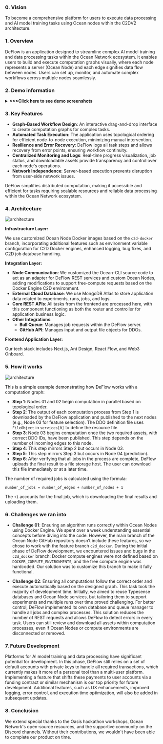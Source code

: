 ### 0. Vision
To become a comprehensive platform for users to execute data processing and AI model training tasks using Ocean nodes within the C2DV2 architecture.

### 1. Overview

DeFlow is an application designed to streamline complex AI model training and data processing tasks within the Ocean Network ecosystem. It enables users to build and execute computation graphs visually, where each node represents a server (Ocean Node) and each edge signifies data flow between nodes. Users can set up, monitor, and automate complex workflows across multiple nodes seamlessly.

### 2. Demo information 


<details>
  <summary>
    <b> >>>Click here to see demo screenshots</b>
  </summary>

| ![](https://deflow.a2n.finance/docs/computation_graph_design.png) | 
|:--:| 
| *Design a computation graph* |

| ![](https://deflow.a2n.finance/docs/experiment_detail.png) | 
|:--:| 
| *Details of an experiment* |

| ![](https://deflow.a2n.finance/docs/run_detail.png) | 
|:--:| 
| *Details of an experiment run* |

 </details>

### 3. Key Features

- **Graph-Based Workflow Design**: An interactive drag-and-drop interface to create computation graphs for complex tasks.
- **Automated Task Execution**: The application uses topological ordering for efficient node-to-node execution, minimizing manual intervention.
- **Resilience and Error Recovery**: DeFlow logs all task steps and allows recovery from error points, ensuring workflow continuity.
- **Centralized Monitoring and Logs**: Real-time progress visualization, job status, and downloadable assets provide transparency and control over each node's operations.
- **Network Independence**: Server-based execution prevents disruption from user-side network issues.

DeFlow simplifies distributed computation, making it accessible and efficient for tasks requiring scalable resources and reliable data processing within the Ocean Network ecosystem.


### 4. Architecture
![architecture](https://deflow.a2n.finance/docs/Architecture.jpg)

**Infrastructure Layer:**

We use customized Ocean Node Docker images based on the `c2d-docker` branch, incorporating additional features such as environment variable configuration for C2D Docker engines, enhanced logging, bug fixes, and C2D job database handling.

**Integration Layer:**

- **Node Communication**: We customized the Ocean-CLI source code to act as an adapter for DeFlow REST services and custom Ocean Nodes, adding modifications to support free-compute requests based on the Docker Engine C2D environment.
- **External Cloud Database**: We use MongoDB Atlas to store application data related to experiments, runs, jobs, and logs.
- **Core REST APIs**: All tasks from the frontend are processed here, with this component functioning as both the router and controller for application business logic.
- **Other Integrations**:  
  - **Bull Queue**: Manages job requests within the DeFlow server.
  - **GitHub API**: Manages input and output file objects for DDOs.

**Frontend Application Layer:**

Our tech stack includes Next.js, Ant Design, React Flow, and Web3 Onboard.
### 5. How it works
![architecture](https://deflow.a2n.finance/docs/How_it_work.jpg)

This is a simple example demonstrating how DeFlow works with a computation graph:

- **Step 1**: Nodes 01 and 02 begin computation in parallel based on topological order.
- **Step 2**: The output of each computation process from Step 1 is downloaded by the DeFlow application and published to the next nodes (e.g., Node 03 for feature selection). The DDO definition file uses `FileObject` in `services[0]` to define the resource file.
- **Step 3**: Node 03 begins computation once the two required assets, with correct DDO IDs, have been published. This step depends on the number of incoming edges to this node.
- **Step 4**: This step mirrors Step 2 but occurs in Node 03.
- **Step 5**: This step mirrors Step 3 but occurs in Node 04 (prediction).
- **Step 6**: After verifying that all jobs in the process are complete, DeFlow uploads the final result to a file storage host. The user can download this file immediately or at a later time.

The number of required jobs is calculated using the formula:

```number_of_jobs = number_of_edges + number_of_nodes + 1```

The `+1` accounts for the final job, which is downloading the final results and uploading them.


### 6. Challenges we ran into
- **Challenge 01**: Ensuring an algorithm runs correctly within Ocean Nodes using Docker Engine. We spent over a week understanding essential concepts before diving into the code. However, the main branch of the Ocean Node GitHub repository doesn’t include these features, so we chose to work with the feature branch `c2d_docker`. During the initial phase of DeFlow development, we encountered issues and bugs in the `c2d_docker` branch: Docker compute engines were not defined based on `DOCKER_COMPUTE_ENVIRONMENTS`, and the free compute engine was hardcoded. Our solution was to customize this branch to make it fully functional.

- **Challenge 02**: Ensuring all computations follow the correct order and execute automatically based on the designed graph. This task took the majority of development time. Initially, we aimed to reuse Typesense databases and Ocean Node services, but tailoring them to support experiments and multiple runs over time proved challenging. For better control, DeFlow implemented its own database and queue manager to handle all jobs and complex processes. This solution reduces the number of REST requests and allows DeFlow to detect errors in every task. Users can still review and download all assets within computation processes, even if Ocean Nodes or compute environments are disconnected or removed.

### 7. Future Development
Platforms for AI model training and data processing have significant potential for development. In this phase, DeFlow still relies on a set of default accounts with private keys to handle all required transactions, which currently makes it more of a personal tool than a multi-user platform. Implementing a feature that shifts these payments to user accounts via a funding contract or similar mechanism is our top priority for future development. Additional features, such as UX enhancements, improved logging, error control, and execution time optimization, will also be added in subsequent updates.

### 8. Conclusion
We extend special thanks to the Oasis hackathon workshops, Ocean Network's open-source resources, and the supportive community on the Discord channels. Without their contributions, we wouldn't have been able to complete our product on time.
